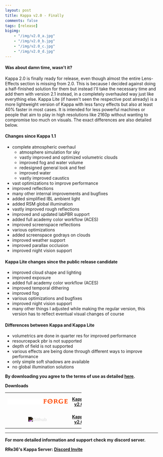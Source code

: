 ```yaml
---
layout: post
title: Kappa v2.0 - Finally
comments: false
tags: [release]
bigimg: 
    - "/img/v2.0_a.jpg"
    - "/img/v2.0_b.jpg"
    - "/img/v2.0_c.jpg"
    - "/img/v2.0_d.jpg"
---
```


#### Was about damn time, wasn't it?

Kappa 2.0 is finally ready for release, even though almost the entire Lens-Effects section is missing from 2.0. This is because I decided against doing a half-finished solution for them but instead I'll take the necessary time and add them with version 2.1 instead, in a completely overhauled way just like everything else. Kappa Lite (if haven't seen the respective post already) is a more lightweight version of Kappa with less fancy effects but also at least 40% faster in most cases. It is intended for less powerful machines or people that aim to play in high resolutions like 2160p without wanting to compromise too much on visuals. The exact differences are also detailed below.

#### Changes since Kappa 1.1

* complete atmospheric overhaul
  * atmosphere simulation for sky
  * vastly improved and optimized volumetric clouds
  * improved fog and water volume
  * redesigned general look and feel
  * improved water
  * vastly improved caustics
* vast optimizations to improve performance
* improved reflections
* many other internal improvements and bugfixes
* added simplified IBL ambient light
* added RSM global illumination
* vastly improved rough reflections
* improved and updated labPBR support
* added full academy color workflow (ACES)
* improved screenspace reflections
* various optimizations
* added screenspace godrays on clouds
* improved weather support
* improved parallax occlusion
* improved night vision support

#### Kappa Lite changes since the public release candidate

* improved cloud shape and lighting
* improved exposure
* added full academy color workflow (ACES)
* improved temporal dithering
* improved fog
* various optimizations and bugfixes
* improved night vision support
* many other things I adjusted while making the regular version, this version has to reflect eventual visual changes of course

#### Differences between Kappa and Kappa Lite

* volumetrics are done in quarter res for improved performance
* resourcepack pbr is not supported
* depth of field is not supported
* various effects are being done through different ways to improve performance
* only simple soft shadows are available
* no global illumination solutions

**By downloading you agree to the terms of use as detailed [here](https://rre36.github.io/kappa_shader_web/license/).**
<br>

**Downloads**

<table style="width:50%; border:none; background:none">
    <tr style="width:50%; border:none; background:none; height: 40px">
        <th style="width:30%; border:none; background:none"><a href="https://www.curseforge.com/minecraft/customization/kappa-shader-by-rre36"><img alt="Curseforge" style="max-width:200px" src="https://raw.githubusercontent.com/rre36/rre36.github.io/master/img/curseforge.png"></a></th>
        <th style="width:40%; border:none; background:none"><a href="https://www.curseforge.com/minecraft/customization/kappa-shader-by-rre36/files/2854508">Kappa v2.0</a></th>
        <th style="width:40%; border:none; background:none"><a href="https://www.curseforge.com/minecraft/customization/kappa-shader-by-rre36/files/2854509">Kappa v2.0 Lite</a></th>
    </tr>
    <tr style="width:50%; border:none; background:none; height: 40px">
        <th style="width:30%; border:none; background:none"><img alt="Github" style="max-width:100px; filter:invert(100%)" src="https://github.githubassets.com/images/modules/logos_page/GitHub-Logo.png"></th>
        <th style="width:40%; border:none; background:none"><a href="https://github.com/rre36/kappa_shader_web/releases/download/v2.0/Kappa_v2.0.zip">Kappa v2.0</a></th>
        <th style="width:40%; border:none; background:none"><a href="https://github.com/rre36/kappa_shader_web/releases/download/v2.0/Kappa_v2.0_Lite.zip">Kappa v2.0 Lite</a></th>
    </tr>
</table>


***

**For more detailed information and support check my discord server.**

**RRe36's Kappa Server: [Discord Invite](https://discord.gg/y5xzQ6H)**